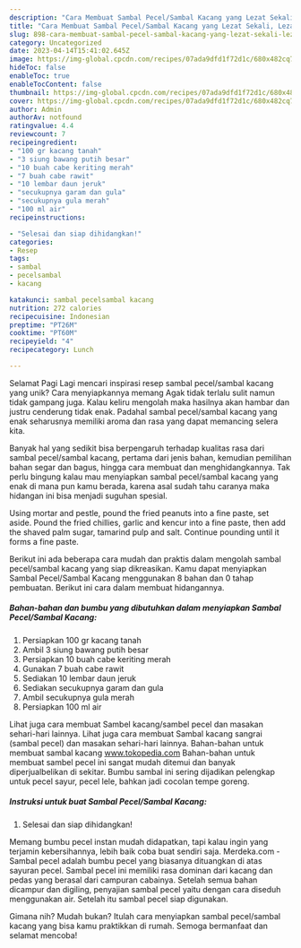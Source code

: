 ```yaml
---
description: "Cara Membuat Sambal Pecel/Sambal Kacang yang Lezat Sekali, Lezat"
title: "Cara Membuat Sambal Pecel/Sambal Kacang yang Lezat Sekali, Lezat"
slug: 898-cara-membuat-sambal-pecel-sambal-kacang-yang-lezat-sekali-lezat
category: Uncategorized
date: 2023-04-14T15:41:02.645Z
image: https://img-global.cpcdn.com/recipes/07ada9dfd1f72d1c/680x482cq70/sambal-pecelsambal-kacang-foto-resep-utama.jpg
hideToc: false
enableToc: true
enableTocContent: false
thumbnail: https://img-global.cpcdn.com/recipes/07ada9dfd1f72d1c/680x482cq70/sambal-pecelsambal-kacang-foto-resep-utama.jpg
cover: https://img-global.cpcdn.com/recipes/07ada9dfd1f72d1c/680x482cq70/sambal-pecelsambal-kacang-foto-resep-utama.jpg
author: Admin
authorAv: notfound
ratingvalue: 4.4
reviewcount: 7
recipeingredient:
- "100 gr kacang tanah"
- "3 siung bawang putih besar"
- "10 buah cabe keriting merah"
- "7 buah cabe rawit"
- "10 lembar daun jeruk"
- "secukupnya garam dan gula"
- "secukupnya gula merah"
- "100 ml air"
recipeinstructions:

- "Selesai dan siap dihidangkan!"
categories:
- Resep
tags:
- sambal
- pecelsambal
- kacang

katakunci: sambal pecelsambal kacang 
nutrition: 272 calories
recipecuisine: Indonesian
preptime: "PT26M"
cooktime: "PT60M"
recipeyield: "4"
recipecategory: Lunch

---
```



Selamat Pagi Lagi mencari inspirasi resep sambal pecel/sambal kacang yang unik? Cara menyiapkannya memang Agak tidak terlalu sulit namun tidak gampang juga. Kalau keliru mengolah maka hasilnya akan hambar dan justru cenderung tidak enak. Padahal sambal pecel/sambal kacang yang enak seharusnya memiliki aroma dan rasa yang dapat memancing selera kita.


Banyak hal yang sedikit bisa berpengaruh terhadap kualitas rasa dari sambal pecel/sambal kacang, pertama dari jenis bahan, kemudian pemilihan bahan segar dan bagus, hingga cara membuat dan menghidangkannya. Tak perlu bingung kalau mau menyiapkan sambal pecel/sambal kacang yang enak di mana pun kamu berada, karena asal sudah tahu caranya maka hidangan ini bisa menjadi suguhan spesial.

Using mortar and pestle, pound the fried peanuts into a fine paste, set aside. Pound the fried chillies, garlic and kencur into a fine paste, then add the shaved palm sugar, tamarind pulp and salt. Continue pounding until it forms a fine paste.


Berikut ini ada beberapa cara mudah dan praktis dalam mengolah sambal pecel/sambal kacang yang siap dikreasikan. Kamu dapat menyiapkan Sambal Pecel/Sambal Kacang menggunakan 8 bahan dan 0 tahap pembuatan. Berikut ini cara dalam membuat hidangannya.

<!--inarticleads1-->

##### Bahan-bahan dan bumbu yang dibutuhkan dalam menyiapkan Sambal Pecel/Sambal Kacang:

1. Persiapkan 100 gr kacang tanah
1. Ambil 3 siung bawang putih besar
1. Persiapkan 10 buah cabe keriting merah
1. Gunakan 7 buah cabe rawit
1. Sediakan 10 lembar daun jeruk
1. Sediakan secukupnya garam dan gula
1. Ambil secukupnya gula merah
1. Persiapkan 100 ml air


Lihat juga cara membuat Sambel kacang/sambel pecel dan masakan sehari-hari lainnya. Lihat juga cara membuat Sambal kacang sangrai (sambal pecel) dan masakan sehari-hari lainnya. Bahan-bahan untuk membuat sambal kacang www.tokopedia.com Bahan-bahan untuk membuat sambel pecel ini sangat mudah ditemui dan banyak diperjualbelikan di sekitar. Bumbu sambal ini sering dijadikan pelengkap untuk pecel sayur, pecel lele, bahkan jadi cocolan tempe goreng. 

<!--inarticleads2-->

##### Instruksi untuk buat Sambal Pecel/Sambal Kacang:


1. Selesai dan siap dihidangkan!

Memang bumbu pecel instan mudah didapatkan, tapi kalau ingin yang terjamin kebersihannya, lebih baik coba buat sendiri saja. Merdeka.com - Sambal pecel adalah bumbu pecel yang biasanya dituangkan di atas sayuran pecel. Sambal pecel ini memiliki rasa dominan dari kacang dan pedas yang berasal dari campuran cabainya. Setelah semua bahan dicampur dan digiling, penyajian sambal pecel yaitu dengan cara diseduh menggunakan air. Setelah itu sambal pecel siap digunakan. 

Gimana nih? Mudah bukan? Itulah cara menyiapkan sambal pecel/sambal kacang yang bisa kamu praktikkan di rumah. Semoga bermanfaat dan selamat mencoba!
